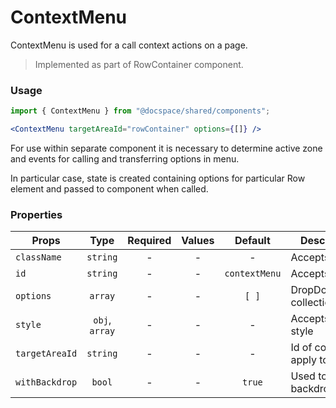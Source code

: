 # ContextMenu

ContextMenu is used for a call context actions on a page.

> Implemented as part of RowContainer component.

### Usage

```js
import { ContextMenu } from "@docspace/shared/components";
```

```jsx
<ContextMenu targetAreaId="rowContainer" options={[]} />
```

For use within separate component it is necessary to determine active zone and events for calling and transferring options in menu.

In particular case, state is created containing options for particular Row element and passed to component when called.

### Properties

| Props          |      Type      | Required | Values |    Default    | Description              |
| -------------- | :------------: | :------: | :----: | :-----------: | ------------------------ |
| `className`    |    `string`    |    -     |   -    |       -       | Accepts class            |
| `id`           |    `string`    |    -     |   -    | `contextMenu` | Accepts id               |
| `options`      |    `array`     |    -     |   -    |     `[ ]`     | DropDownItems collection |
| `style`        | `obj`, `array` |    -     |   -    |       -       | Accepts css style        |
| `targetAreaId` |    `string`    |    -     |   -    |       -       | Id of container apply to |
| `withBackdrop` |     `bool`     |    -     |   -    |    `true`     | Used to display backdrop |
